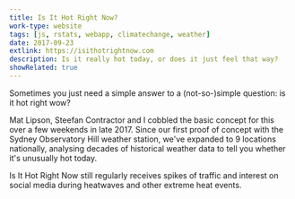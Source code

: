 ```yaml
---
title: Is It Hot Right Now?
work-type: website
tags: [js, rstats, webapp, climatechange, weather]
date: 2017-09-23
extlink: https://isithotrightnow.com
description: Is it really hot today, or does it just feel that way?
showRelated: true
---
```

Sometimes you just need a simple answer to a (not-so-)simple question: is it hot right wow?

Mat Lipson, Steefan Contractor and I cobbled the basic concept for this over a few weekends in late 2017. Since our first proof of concept with the Sydney Observatory Hill weather station, we've expanded to 9 locations nationally, analysing decades of historical weather data to tell you whether it's unusually hot today.

Is It Hot Right Now still regularly receives spikes of traffic and interest on social media during heatwaves and other extreme heat events.
